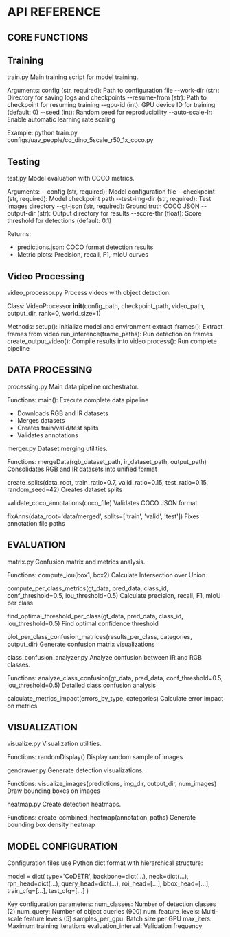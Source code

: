 API REFERENCE
=============

CORE FUNCTIONS
--------------

Training
--------

train.py
Main training script for model training.

Arguments:
  config (str, required): Path to configuration file
  --work-dir (str): Directory for saving logs and checkpoints
  --resume-from (str): Path to checkpoint for resuming training
  --gpu-id (int): GPU device ID for training (default: 0)
  --seed (int): Random seed for reproducibility
  --auto-scale-lr: Enable automatic learning rate scaling

Example:
  python train.py configs/uav_people/co_dino_5scale_r50_1x_coco.py

Testing
-------

test.py
Model evaluation with COCO metrics.

Arguments:
  --config (str, required): Model configuration file
  --checkpoint (str, required): Model checkpoint path
  --test-img-dir (str, required): Test images directory
  --gt-json (str, required): Ground truth COCO JSON
  --output-dir (str): Output directory for results
  --score-thr (float): Score threshold for detections (default: 0.1)

Returns:
  - predictions.json: COCO format detection results
  - Metric plots: Precision, recall, F1, mIoU curves

Video Processing
----------------

video_processor.py
Process videos with object detection.

Class: VideoProcessor
  __init__(config_path, checkpoint_path, video_path, output_dir, rank=0, world_size=1)
  
Methods:
  setup(): Initialize model and environment
  extract_frames(): Extract frames from video
  run_inference(frame_paths): Run detection on frames
  create_output_video(): Compile results into video
  process(): Run complete pipeline

DATA PROCESSING
---------------

processing.py
Main data pipeline orchestrator.

Functions:
  main(): Execute complete data pipeline
  - Downloads RGB and IR datasets
  - Merges datasets
  - Creates train/valid/test splits
  - Validates annotations

merger.py
Dataset merging utilities.

Functions:
  mergeData(rgb_dataset_path, ir_dataset_path, output_path)
    Consolidates RGB and IR datasets into unified format
    
  create_splits(data_root, train_ratio=0.7, valid_ratio=0.15, test_ratio=0.15, random_seed=42)
    Creates dataset splits
    
  validate_coco_annotations(coco_file)
    Validates COCO JSON format
    
  fixAnns(data_root='data/merged', splits=['train', 'valid', 'test'])
    Fixes annotation file paths

EVALUATION
----------

matrix.py
Confusion matrix and metrics analysis.

Functions:
  compute_iou(box1, box2)
    Calculate Intersection over Union
    
  compute_per_class_metrics(gt_data, pred_data, class_id, conf_threshold=0.5, iou_threshold=0.5)
    Calculate precision, recall, F1, mIoU per class
    
  find_optimal_threshold_per_class(gt_data, pred_data, class_id, iou_threshold=0.5)
    Find optimal confidence threshold
    
  plot_per_class_confusion_matrices(results_per_class, categories, output_dir)
    Generate confusion matrix visualizations

class_confusion_analyzer.py
Analyze confusion between IR and RGB classes.

Functions:
  analyze_class_confusion(gt_data, pred_data, conf_threshold=0.5, iou_threshold=0.5)
    Detailed class confusion analysis
    
  calculate_metrics_impact(errors_by_type, categories)
    Calculate error impact on metrics

VISUALIZATION
-------------

visualize.py
Visualization utilities.

Functions:
  randomDisplay()
    Display random sample of images
    
gendrawer.py
Generate detection visualizations.

Functions:
  visualize_images(predictions, img_dir, output_dir, num_images)
    Draw bounding boxes on images
    
heatmap.py
Create detection heatmaps.

Functions:
  create_combined_heatmap(annotation_paths)
    Generate bounding box density heatmap

MODEL CONFIGURATION
-------------------

Configuration files use Python dict format with hierarchical structure:

model = dict(
    type='CoDETR',
    backbone=dict(...),
    neck=dict(...),
    rpn_head=dict(...),
    query_head=dict(...),
    roi_head=[...],
    bbox_head=[...],
    train_cfg=[...],
    test_cfg=[...]
)

Key configuration parameters:
  num_classes: Number of detection classes (2)
  num_query: Number of object queries (900)
  num_feature_levels: Multi-scale feature levels (5)
  samples_per_gpu: Batch size per GPU
  max_iters: Maximum training iterations
  evaluation_interval: Validation frequency